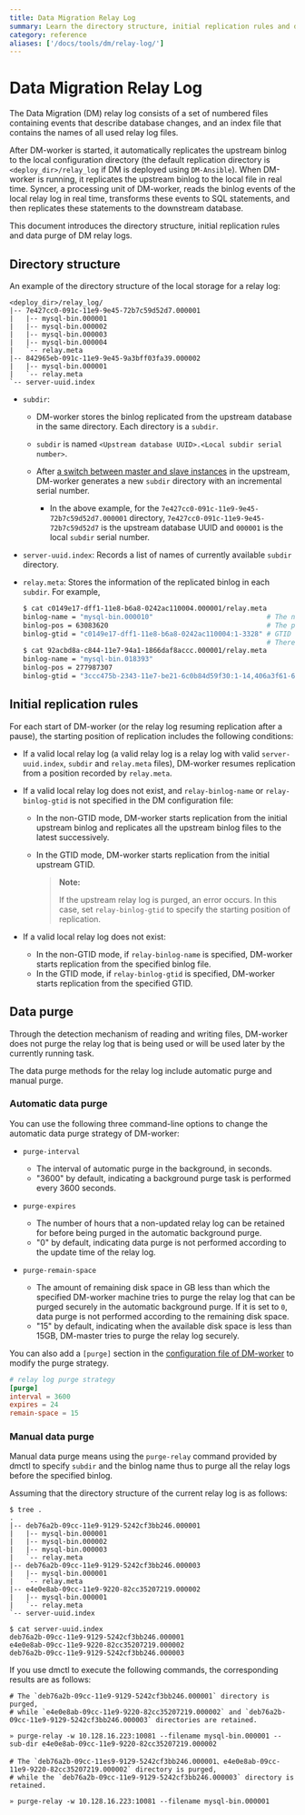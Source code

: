```yaml
---
title: Data Migration Relay Log
summary: Learn the directory structure, initial replication rules and data purge of DM relay logs.
category: reference
aliases: ['/docs/tools/dm/relay-log/']
---
```


# Data Migration Relay Log

The Data Migration (DM) relay log consists of a set of numbered files containing events that describe database changes, and an index file that contains the names of all used relay log files.

After DM-worker is started, it automatically replicates the upstream binlog to the local configuration directory (the default replication directory is `<deploy_dir>/relay_log` if DM is deployed using `DM-Ansible`). When DM-worker is running, it replicates the upstream binlog to the local file in real time. Syncer, a processing unit of DM-worker, reads the binlog events of the local relay log in real time, transforms these events to SQL statements, and then replicates these statements to the downstream database.

This document introduces the directory structure, initial replication rules and data purge of DM relay logs.

## Directory structure

An example of the directory structure of the local storage for a relay log:

```
<deploy_dir>/relay_log/
|-- 7e427cc0-091c-11e9-9e45-72b7c59d52d7.000001
|   |-- mysql-bin.000001
|   |-- mysql-bin.000002
|   |-- mysql-bin.000003
|   |-- mysql-bin.000004
|   `-- relay.meta
|-- 842965eb-091c-11e9-9e45-9a3bff03fa39.000002
|   |-- mysql-bin.000001
|   `-- relay.meta
`-- server-uuid.index
```

- `subdir`:

    - DM-worker stores the binlog replicated from the upstream database in the same directory. Each directory is a `subdir`.

    - `subdir` is named `<Upstream database UUID>.<Local subdir serial number>`.

    - After [a switch between master and slave instances](/v3.0/reference/tools/data-migration/cluster-operations.md#switch-between-master-and-slave-instances) in the upstream, DM-worker generates a new `subdir` directory with an incremental serial number.

        - In the above example, for the `7e427cc0-091c-11e9-9e45-72b7c59d52d7.000001` directory, `7e427cc0-091c-11e9-9e45-72b7c59d52d7` is the upstream database UUID and `000001` is the local `subdir` serial number.

- `server-uuid.index`: Records a list of names of currently available `subdir` directory.

- `relay.meta`: Stores the information of the replicated binlog in each `subdir`. For example,

    ```bash
    $ cat c0149e17-dff1-11e8-b6a8-0242ac110004.000001/relay.meta
    binlog-name = "mysql-bin.000010"                            # The name of the currently replicated binlog.
    binlog-pos = 63083620                                       # The position of the currently replicated binlog.
    binlog-gtid = "c0149e17-dff1-11e8-b6a8-0242ac110004:1-3328" # GTID of the currently replicated binlog.
                                                                # There might be multiple GTIDs.
    $ cat 92acbd8a-c844-11e7-94a1-1866daf8accc.000001/relay.meta
    binlog-name = "mysql-bin.018393"
    binlog-pos = 277987307
    binlog-gtid = "3ccc475b-2343-11e7-be21-6c0b84d59f30:1-14,406a3f61-690d-11e7-87c5-6c92bf46f384:1-94321383,53bfca22-690d-11e7-8a62-18ded7a37b78:1-495,686e1ab6-c47e-11e7-a42c-6c92bf46f384:1-34981190,03fc0263-28c7-11e7-a653-6c0b84d59f30:1-7041423,05474d3c-28c7-11e7-8352-203db246dd3d:1-170,10b039fc-c843-11e7-8f6a-1866daf8d810:1-308290454"
    ```

## Initial replication rules

For each start of DM-worker (or the relay log resuming replication after a pause), the starting position of replication includes the following conditions:

- If a valid local relay log (a valid relay log is a relay log with valid `server-uuid.index`, `subdir` and `relay.meta` files), DM-worker resumes replication from a position recorded by `relay.meta`.

- If a valid local relay log does not exist, and `relay-binlog-name` or `relay-binlog-gtid` is not specified in the DM configuration file:

    - In the non-GTID mode, DM-worker starts replication from the initial upstream binlog and replicates all the upstream binlog files to the latest successively.

    - In the GTID mode, DM-worker starts replication from the initial upstream GTID.

        > **Note:**
        >
        > If the upstream relay log is purged, an error occurs. In this case, set `relay-binlog-gtid` to specify the starting position of replication.

- If a valid local relay log does not exist:

    - In the non-GTID mode, if `relay-binlog-name` is specified, DM-worker starts replication from the specified binlog file.
    - In the GTID mode, if `relay-binlog-gtid` is specified, DM-worker starts replication from the specified GTID.

## Data purge

Through the detection mechanism of reading and writing files, DM-worker does not purge the relay log that is being used or will be used later by the currently running task.

The data purge methods for the relay log include automatic purge and manual purge.

### Automatic data purge

You can use the following three command-line options to change the automatic data purge strategy of DM-worker:

- `purge-interval`

    - The interval of automatic purge in the background, in seconds.
    - "3600" by default, indicating a background purge task is performed every 3600 seconds.

- `purge-expires`

    - The number of hours that a non-updated relay log can be retained for before being purged in the automatic background purge.
    - "0" by default, indicating data purge is not performed according to the update time of the relay log.

- `purge-remain-space`

    - The amount of remaining disk space in GB less than which the specified DM-worker machine tries to purge the relay log that can be purged securely in the automatic background purge. If it is set to `0`, data purge is not performed according to the remaining disk space.
    - "15" by default, indicating when the available disk space is less than 15GB, DM-master tries to purge the relay log securely.

You can also add a `[purge]` section in the [configuration file of DM-worker](/v3.0/reference/tools/data-migration/configure/dm-worker-configuration-file-full.md) to modify the purge strategy.

```toml
# relay log purge strategy
[purge]
interval = 3600
expires = 24
remain-space = 15
```

### Manual data purge

Manual data purge means using the `purge-relay` command provided by dmctl to specify `subdir` and the binlog name thus to purge all the relay logs before the specified binlog.

Assuming that the directory structure of the current relay log is as follows:

```
$ tree .
.
|-- deb76a2b-09cc-11e9-9129-5242cf3bb246.000001
|   |-- mysql-bin.000001
|   |-- mysql-bin.000002
|   |-- mysql-bin.000003
|   `-- relay.meta
|-- deb76a2b-09cc-11e9-9129-5242cf3bb246.000003
|   |-- mysql-bin.000001
|   `-- relay.meta
|-- e4e0e8ab-09cc-11e9-9220-82cc35207219.000002
|   |-- mysql-bin.000001
|   `-- relay.meta
`-- server-uuid.index

$ cat server-uuid.index
deb76a2b-09cc-11e9-9129-5242cf3bb246.000001
e4e0e8ab-09cc-11e9-9220-82cc35207219.000002
deb76a2b-09cc-11e9-9129-5242cf3bb246.000003
```

If you use dmctl to execute the following commands, the corresponding results are as follows:

```
# The `deb76a2b-09cc-11e9-9129-5242cf3bb246.000001` directory is purged,
# while `e4e0e8ab-09cc-11e9-9220-82cc35207219.000002` and `deb76a2b-09cc-11e9-9129-5242cf3bb246.000003` directories are retained.

» purge-relay -w 10.128.16.223:10081 --filename mysql-bin.000001 --sub-dir e4e0e8ab-09cc-11e9-9220-82cc35207219.000002

# The `deb76a2b-09cc-11es9-9129-5242cf3bb246.000001、e4e0e8ab-09cc-11e9-9220-82cc35207219.000002` directory is purged,
# while the `deb76a2b-09cc-11e9-9129-5242cf3bb246.000003` directory is retained.

» purge-relay -w 10.128.16.223:10081 --filename mysql-bin.000001
```
